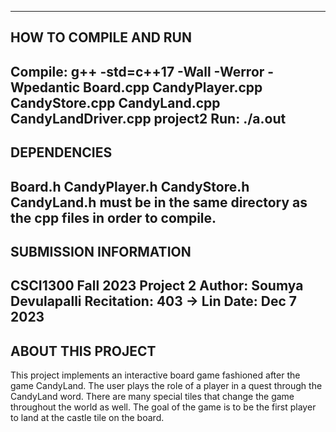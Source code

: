 ------------------------
HOW TO COMPILE AND RUN
------------------------
Compile: g++ -std=c++17 -Wall -Werror -Wpedantic  Board.cpp CandyPlayer.cpp CandyStore.cpp CandyLand.cpp CandyLandDriver.cpp
project2
Run: ./a.out
------------------------
DEPENDENCIES
------------------------
Board.h CandyPlayer.h CandyStore.h CandyLand.h  must be in the same
directory as the cpp files in order to compile.
------------------------
SUBMISSION INFORMATION
------------------------
CSCI1300 Fall 2023 Project 2
Author: Soumya Devulapalli
Recitation: 403 -> Lin 
Date: Dec 7 2023
------------------------
ABOUT THIS PROJECT
------------------------
This project implements an interactive board game fashioned after the game
CandyLand. The user plays the role of a player in a quest through the CandyLand word.
There are many special tiles that change the game throughout the world as well.
The goal of the game is to be the first player to land at the castle tile on the board.  
